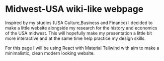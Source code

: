 # Midwest-USA  wiki-like webpage
Inspired by my studies (USA Culture,Business and Finance) I decided to make a little website alongside my research for the history and economics of the USA midwest.
This will hopefully make my presentation a little bit more interactive and at the same time help practice my design skills.

For this page I will be using React with Material Tailwind with aim to make a minimalistic, clean modern looking website.
